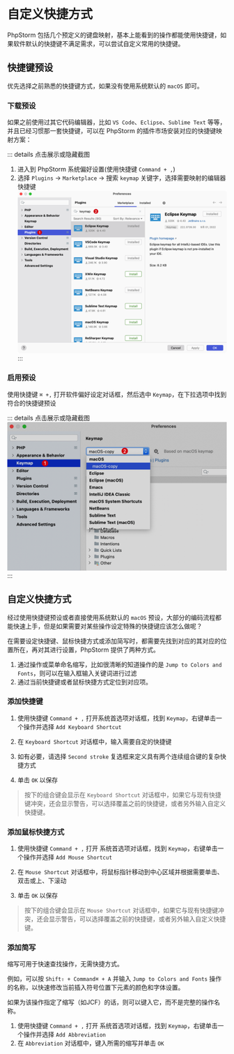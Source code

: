 # 自定义快捷方式

PhpStorm 包括几个预定义的键盘映射，基本上能看到的操作都能使用快捷键，如果软件默认的快捷键不满足需求，可以尝试自定义常用的快捷键。

## 快捷键预设

优先选择之前熟悉的快捷键方式，如果没有使用系统默认的 `macOS` 即可。

### 下载预设

如果之前使用过其它代码编辑器，比如 `VS Code`、`Eclipse`、`Sublime Text` 等等，并且已经习惯那一套快捷键，可以在 PhpStorm
的插件市场安装对应的快捷键映射方案：

::: details 点击展示或隐藏截图

1. 进入到 PhpStorm 系统偏好设置(使用快捷键 `Command + ,`)
2. 选择 `Plugins` -> `Marketplace` -> 搜索 `keymap` 关键字，选择需要映射的编辑器快捷键
   ![](images/custom-keybindings/search-some-keymap-in-marketplace.png)
   :::

### 启用预设

使用快捷键 `⌘ +,` 打开软件偏好设定对话框，然后选中 `Keymap`，在下拉选项中找到符合的快捷键预设

::: details 点击展示或隐藏截图
![](./images/custom-keybindings/set-keymap.png)
:::

## 自定义快捷方式

经过使用快捷键预设或者直接使用系统默认的 `macOS` 预设，大部分的编码流程都能快速上手，但是如果需要对某些操作设定特殊的快捷键应该怎么做呢？

在需要设定快捷键、鼠标快捷方式或添加简写时，都需要先找到对应的其对应的位置所在，再对其进行设置，PhpStorm 提供了两种方式。

1. 通过操作或菜单命名缩写，比如很清晰的知道操作的是 `Jump to Colors and Fonts`，则可以在输入框输入关键词进行过滤
2. 通过当前快捷键或者鼠标快捷方式定位到对应项。

### 添加快捷键

1. 使用快捷键 `Command + ,` 打开系统首选项对话框，找到 `Keymap`，右键单击一个操作并选择 `Add Keyboard Shortcut`

2. 在 `Keyboard Shortcut` 对话框中，输入需要自定的快捷键

3. 如有必要，请选择 `Second stroke` 复选框来定义具有两个连续组合键的复杂快捷方式

4. 单击 `OK` 以保存

> 按下的组合键会显示在 `Keyboard Shortcut` 对话框中，如果它与现有快捷键冲突，还会显示警告，可以选择覆盖之前的快捷键，或者另外输入自定义快捷键。

### 添加鼠标快捷方式

1. 使用快捷键 `Command + ,` 打开 系统首选项对话框，找到 `Keymap`，右键单击一个操作并选择 `Add Mouse Shortcut`

2. 在 `Mouse Shortcut` 对话框中，将鼠标指针移动到中心区域并根据需要单击、双击或上、下滚动

3. 单击 `OK` 以保存

> 按下的组合键会显示在 `Mouse Shortcut` 对话框中，如果它与现有快捷键冲突，还会显示警告，可以选择覆盖之前的快捷键，或者另外输入自定义快捷键。

### 添加简写

缩写可用于快速查找操作，无需快捷方式。

例如，可以按 `Shift⇧ + Command⌘ + A` 并输入 `Jump to Colors and Fonts` 操作的名称，以快速修改当前插入符号位置下元素的颜色和字体设置。

如果为该操作指定了缩写（如JCF）的话，则可以键入它，而不是完整的操作名称。

1. 使用快捷键 `Command + ,` 打开 系统首选项对话框，找到 `Keymap`，右键单击一个操作并选择 `Add Abbreviation`
2. 在 `Abbreviation` 对话框中，键入所需的缩写并单击 `OK`
